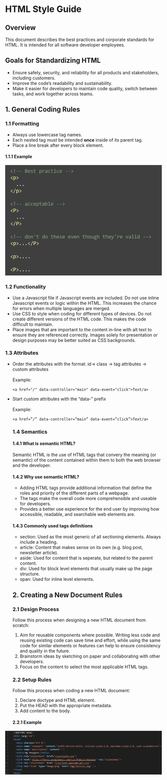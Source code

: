 # HTML Style Guide

## Overview
This document describes the best practices and corporate standards for HTML. It is intended for all software developer employees. 

## Goals for Standardizing HTML
* Ensure safety, security, and reliability for all products and stakeholders, including customers. 
* Improve the code’s readability and sustainability.
* Make it easier for developers to maintain code quality, switch between tasks, and work together across teams.

## 1. General Coding Rules

### 1.1 Formatting
* Always use lowercase tag names.
* Each nested tag must be intended **once** inside of its parent tag.
* Place a line break after every block element.

#### 1.1.1 Example 
![Screenshot of a block of HTML code following proper formatting and functionality rules.](https://github.com/Mporter11/My-Writing/blob/main/Style%20Guides/Screenshots/Format_example.png)

### 1.2 Functionality
* Use a Javascript file if Javascript events are included. Do not use inline Javascript events or logic within the HTML. This increases the chance for errors when multiple languages are merged.
* Use CSS to style when coding for different types of devices. Do not create different versions of the HTML code. This makes the code difficult to maintain.
* Place images that are important to the content in-line with alt text to ensure they are referenced correctly. Images solely for presentation or design purposes may be better suited as CSS backgrounds.

### 1.3 Attributes
* Order the attributes with the format: id-> class -> tag attributes -> custom attributes
    <br><br>Example:
    ```
    <a href="/" data-controller="main" data-event="click">Text/a>
    ```
* Start custom attributes with the “data-” prefix
  <br><br>Example:
  ```
  <a href=”/” data-controller=”main” data-event=”click”>Text/a>
  ```

  ### 1.4 Semantics

  #### 1.4.1 What is semantic HTML?
  Semantic HTML is the use of HTML tags that convery the meaning (or semantic) of the content contained within them to both the web browser and the developer.

  #### 1.4.2 Why use semantic HTML?
  * Adding HTML tags provide additional information that define the roles and priority of the different parts of a webpage.
  * The tags make the overall code more comprehensible and useable for developers.
  * Provides a better use experience for the end user by improving how accessible, readable, and searchable web elements are.
 
  #### 1.4.3 Commonly used tags definitions
  * section: Used as the most generic of all sectioning elements. Always include a heading. 
  * article: Content that makes sense on its own (e.g. blog post, newsletter article).
  * aside: Used for content that is seperate, but related to the parent content.
  * div: Used for block level elements that usually make up the page structure.
  * span: Used for inline level elements.
 
  ## 2. Creating a New Document Rules

  ### 2.1 Design Process
  Follow this process when designing a new HTML document from scratch:
  1. Aim for reusable components where possible. Writing less code and reusing existing code can save time and effort, while using the same code for similar elements or features can help to ensure consistency and quality in the future.
  2. Brainstorm ideas by sketching on paper and collaborating with other developers.
  3. Focus on the content to select the most applicable HTML tags.

  ### 2.2 Setup Rules
  Follow this process when coding a new HTML document:
  1. Declare doctype and HTML element.
  2. Put the HEAD with the appropriate metadata.
  3. Add content to the body.

  #### 2.2.1 Example
 ![Screenshot of a block of HTML code following the rules for setting up a new HTML document.](https://github.com/Mporter11/My-Writing/blob/main/Style%20Guides/Screenshots/new_HTML_doc.png)
